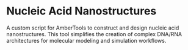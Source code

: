 # Nucleic Acid Nanostructures
A custom script for AmberTools to construct and design nucleic acid nanostructures. This tool simplifies the creation of complex DNA/RNA architectures for molecular modeling and simulation workflows.

